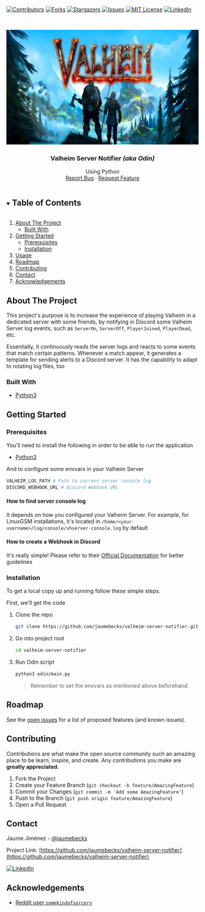 <a name="readme-top"></a>

<!-- PROJECT SHIELDS -->
<!--
*** I'm using markdown "reference style" links for readability.
*** Reference links are enclosed in brackets [ ] instead of parentheses ( ).
*** See the bottom of this document for the declaration of the reference variables
*** for contributors-url, forks-url, etc. This is an optional, concise syntax you may use.
*** https://www.markdownguide.org/basic-syntax/#reference-style-links
-->
[![Contributors][contributors-shield]][contributors-url]
[![Forks][forks-shield]][forks-url]
[![Stargazers][stars-shield]][stars-url]
[![Issues][issues-shield]][issues-url]
[![MIT License][license-shield]][license-url]
[![LinkedIn][linkedin-shield]][linkedin-url]


<!-- PROJECT LOGO -->
<br />
<p align="center">
  <a href="https://github.com/jaumebecks/valheim-server-notifier">
    <img src="images/logo.jpg" alt="Logo" width="700" height="300">
  </a>

  <h3 align="center">Valheim Server Notifier <i>(aka Odin)</i></h3>

  <p align="center">
    Using Python
    <br />
    <a href="https://github.com/jaumebecks/valheim-server-notifier/issues">Report Bug</a>
    ·
    <a href="https://github.com/jaumebecks/valheim-server-notifier/issues">Request Feature</a>
  </p>
</p>

<!-- TABLE OF CONTENTS -->
<details open="open">
  <summary><h2 style="display: inline-block">Table of Contents</h2></summary>
  <ol>
    <li>
      <a href="#about-the-project">About The Project</a>
      <ul>
        <li><a href="#built-with">Built With</a></li>
      </ul>
    </li>
    <li>
      <a href="#getting-started">Getting Started</a>
      <ul>
        <li><a href="#prerequisites">Prerequisites</a></li>
        <li><a href="#installation">Installation</a></li>
      </ul>
    </li>
    <li><a href="#usage">Usage</a></li>
    <li><a href="#roadmap">Roadmap</a></li>
    <li><a href="#contributing">Contributing</a></li>
    <li><a href="#contact">Contact</a></li>
    <li><a href="#acknowledgements">Acknowledgements</a></li>
  </ol>
</details>

<!-- ABOUT THE PROJECT -->

## About The Project

This project's purpose is to increase the experience of playing Valheim in a
dedicated server with some friends, by notifying in Discord some Valheim Server
log events, such as `ServerOn`, `ServerOff`, `PlayerJoined`, `PlayerDead`, etc.

Essentially, it continuously reads the server logs and reacts to some events
that match certain patterns. Whenever a match appear, it generates a template for
sending alerts to a Discord server. It has the capability to adapt to rotating log files,
too

### Built With

- [Python3](https://www.python.org/)

<!-- GETTING STARTED -->

## Getting Started

### Prerequisites

You'll need to install the following in order to be able to run the application

- [Python3](https://www.python.org/downloads/release/python-3100/)

And to configure some envvars in your Valheim Server

```sh
VALHEIM_LOG_PATH # Path to current server console log
DISCORD_WEBHOOK_URL # Discord Webhook URL
```

#### How to find server console log

It depends on how you configured your Valheim Server. For example, for LinuxGSM
installations, it's located in `/home/<your-username>/log/console/vhserver-console.log`
by default

#### How to create a Webhook in Discord

It's really simple! Please refer to their [Official Documentation](https://support.discord.com/hc/en-us/articles/228383668-Intro-to-Webhooks)
for better guidelines

### Installation
To get a local copy up and running follow these simple steps.

First, we'll get the code

1. Clone the repo

   ```sh
   git clone https://github.com/jaumebecks/valheim-server-notifier.git
   ```

2. Go into project root

   ```sh
   cd valheim-server-notifier
   ```

3. Run Odin script

   ```sh
   python3 odin/main.py
   ```

   > Remember to set the envvars as mentioned above beforehand


<!-- ROADMAP -->

## Roadmap

See the [open issues](https://github.com/jaumebecks/valheim-server-notifier/issues) for a list of proposed features (and known issues).

<!-- CONTRIBUTING -->

## Contributing

Contributions are what make the open source community such an amazing place to be learn,
inspire, and create. Any contributions you make are **greatly appreciated**.

1. Fork the Project
2. Create your Feature Branch (`git checkout -b feature/AmazingFeature`)
3. Commit your Changes (`git commit -m 'Add some AmazingFeature'`)
4. Push to the Branch (`git push origin feature/AmazingFeature`)
5. Open a Pull Request

<!-- CONTACT -->

## Contact

Jaume Jiménez - [@jaumebecks](https://twitter.com/jaumebecks)

Project Link: [https://github.com/jaumebecks/valheim-server-notifier](https://github.com/jaumebecks/valheim-server-notifier)

[![LinkedIn][linkedin-shield]][linkedin-url]

<!-- ACKNOWLEDGEMENTS -->

## Acknowledgements

- [Reddit user `somekindofsorcery`](https://www.reddit.com/r/valheim/comments/n7vv9b/do_server_logs_have_things_like_deaths/)


<!-- MARKDOWN LINKS & IMAGES -->
<!-- https://www.markdownguide.org/basic-syntax/#reference-style-links -->
[contributors-shield]: https://img.shields.io/github/contributors/jaumebecks/valheim-server-notifier.svg?style=for-the-badge
[contributors-url]: https://github.com/jaumebecks/valheim-server-notifier/graphs/contributors
[forks-shield]: https://img.shields.io/github/forks/jaumebecks/valheim-server-notifier?style=for-the-badge
[forks-url]: https://github.com/jaumebecks/valheim-server-notifier/network/members
[stars-shield]: https://img.shields.io/github/stars/jaumebecks/valheim-server-notifier?style=for-the-badge
[stars-url]: https://github.com/jaumebecks/valheim-server-notifier/stargazers
[issues-shield]: https://img.shields.io/github/issues/jaumebecks/valheim-server-notifier?style=for-the-badge
[issues-url]: https://github.com/jaumebecks/valheim-server-notifier/issues
[license-shield]: https://img.shields.io/github/license/jaumebecks/valheim-server-notifier?style=for-the-badge
[license-url]: https://github.com/jaumebecks/valheim-server-notifier/blob/master/LICENSE.txt
[product-screenshot]: images/screenshot.png
[linkedin-shield]: https://img.shields.io/badge/-LinkedIn-black.svg?style=for-the-badge&logo=linkedin&colorB=555
[linkedin-url]: https://linkedin.com/in/jaume-jimenez-forteza
